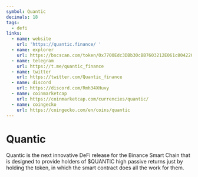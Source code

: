 ```yaml
---
symbol: Quantic
decimals: 18
tags:
  - defi
links:
  - name: website
    url: 'https://quantic.finance/ '
  - name: explorer
    url: https://bscscan.com/token/0x7700Edc3DBb30cBB7603212E061c804220c3cA54
  - name: telegram
    url: https://t.me/quantic_finance
  - name: twitter
    url: https://twitter.com/Quantic_finance
  - name: discord
    url: https://discord.com/Rmh34XHuvy
  - name: coinmarketcap
    url: https://coinmarketcap.com/currencies/quantic/
  - name: coingecko
    url: https://coingecko.com/en/coins/quantic
---
```


# Quantic

Quantic is the next innovative DeFi release for the Binance Smart Chain that is designed to provide holders of $QUANTIC high passive returns just by holding the token, in which the smart contract does all the work for them.
